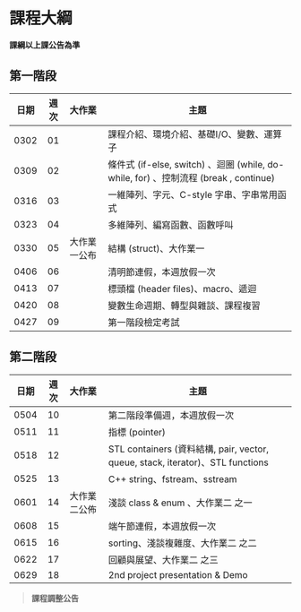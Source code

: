# 課程大綱

**課綱以上課公告為準**

## 第一階段

| 日期 | 週次 | 大作業  | 主題                                               |
| :--: | :--: | :--------- | -------------------------------------------------- |
| 0302 |  01  |            |課程介紹、環境介紹、基礎I/O、變數、運算子|
| 0309 |  02  |            |條件式 (if-else, switch) 、迴圈 (while, do-while, for) 、控制流程 (break , continue)|
| 0316 |  03  |            |一維陣列、字元、C-style 字串、字串常用函式|
| 0323 |  04  |            |多維陣列、編寫函數、函數呼叫|
| 0330 |  05  | 大作業一公布 |結構 (struct)、大作業一|
| 0406 |  06  |            |清明節連假，本週放假一次|
| 0413 |  07  |            |標頭檔 (header files)、macro、遞迴|
| 0420 |  08  |            |變數生命週期、轉型與雜談、課程複習|
| 0427 |  09  |            |第一階段檢定考試|

## 第二階段
| 日期 | 週次 | 大作業 | 主題                                                        |
| :--: | :--: | :--------------------------------- | ----------------------------------------------------------- |
| 0504 |  10  |            |第二階段準備週，本週放假一次|
| 0511 |  11  |            |指標 (pointer)|
| 0518 |  12  |            |STL containers (資料結構, pair, vector, queue, stack, iterator)、STL functions|
| 0525 |  13  |            |C++ string、fstream、sstream|
| 0601 |  14  | 大作業二公佈 |淺談 class & enum 、大作業二 之一|
| 0608 |  15  |            |端午節連假，本週放假一次|
| 0615 |  16  |            |sorting、淺談複雜度、大作業二 之二|
| 0622 |  17  |            |回顧與展望、大作業二 之三|
| 0629 |  18  |            |2nd project presentation & Demo|

> **課程調整公告**
